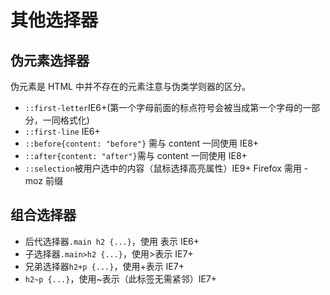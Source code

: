 # 其他选择器

## 伪元素选择器

伪元素是 HTML 中并不存在的元素注意与伪类学则器的区分。

- `::first-letter`IE6+(第一个字母前面的标点符号会被当成第一个字母的一部分，一同格式化)
- `::first-line` IE6+
- `::before{content: "before"}` 需与 content 一同使用 IE8+
- `::after{content: "after"}`需与 content 一同使用 IE8+
- `::selection`被用户选中的内容（鼠标选择高亮属性）IE9+ Firefox 需用 -moz 前缀

## 组合选择器

- 后代选择器`.main h2 {...}`，使用 表示 IE6+
- 子选择器`.main>h2 {...}`，使用>表示 IE7+
- 兄弟选择器`h2+p {...}`，使用+表示 IE7+
- `h2~p {...}`，使用~表示（此标签无需紧邻）IE7+
